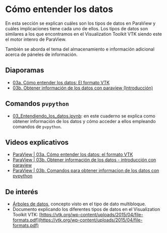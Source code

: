 # Cómo entender los datos

En esta sección se explican cuáles son los tipos de datos en ParaView y cuáles implicaciones tiene cada uno de ellos. Los tipos de datos son similares a los que encontramos en el Visualization Toolkit VTK siendo este el motor intenro de ParaView.

También se aborda el tema del almacenamiento e información adicional acerca de páneles de información.

## Diaporamas

- [03a. Cómo entender los datos: El formato VTK](03a_Como_entender_los_datos_El_formato_VTK.pdf)
- [03b. Obtener información de los datos con paraview (Introducción)](03b_Obtener_informacion_con_paraview_Introduccion.pdf)


## Comandos ```pvpython```

- [03_Entendiendo_los_datos.ipynb](03_Entendiendo_los_datos.ipynb): en este cuaderno se explica como obtener información de los datos y cómo acceder a ellos empleando comandos de ```pvpython```.

## Videos explicativos

- [ParaView | 03a. Cómo entender los datos: el formato VTK]()
- [ParaView | 03b. Obtener información de los datos - introducción con paraview]()
- [ParaView | 03b. Comandos para obtener informacion de los datos con pvpython]()

## De interés

- [Árboles de datos](https://es.wikipedia.org/wiki/%C3%81rbol_(inform%C3%A1tica)), concepto visto en el tipo de dato multibloque.
- Documento explicando los diferentes tipos de datos en el Visualization Toolkit VTK: [https://vtk.org/wp-content/uploads/2015/04/file-formats.pdf](https://vtk.org/wp-content/uploads/2015/04/file-formats.pdf)